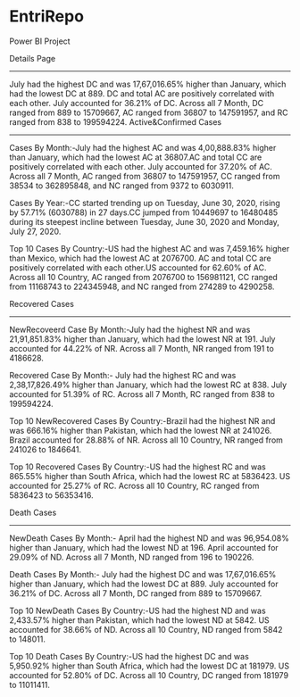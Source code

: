 # EntriRepo
Power BI Project



Details Page
************
July had the highest DC and was 17,67,016.65% higher than January, which had the lowest DC at 889. DC and total AC are positively correlated with each other.﻿ July accounted for 36.21% of DC. Across all 7 Month, DC ranged from 889 to 15709667, AC ranged from 36807 to 147591957, and RC ranged from 838 to 199594224.
Active&Confirmed Cases
**********************
Cases By Month:-July had the highest AC and was 4,00,888.83% higher than January, which had the lowest AC at 36807.﻿﻿AC and total CC are positively correlated with each other. ﻿﻿July accounted for 37.20% of AC.﻿﻿﻿﻿ Across all 7 Month, AC ranged from 36807 to 147591957, CC ranged from 38534 to 362895848, and NC ranged from 9372 to 6030911.﻿﻿

Cases By Year:-﻿﻿﻿CC started trending up on Tuesday, June 30, 2020, rising by 57.71% (6030788) in 27 days.﻿﻿﻿﻿CC jumped from 10449697 to 16480485 during its steepest incline between Tuesday, June 30, 2020 and Monday, July 27, 2020.﻿﻿

Top 10 Cases By Country:-US had the highest AC and was 7,459.16% higher than Mexico, which had the lowest AC at 2076700.﻿﻿ AC and total CC are positively correlated with each other.﻿﻿﻿﻿US accounted for 62.60% of AC.﻿﻿﻿﻿ Across all 10 Country, AC ranged from 2076700 to 156981121, CC ranged from 11168743 to 224345948, and NC ranged from 274289 to 4290258.﻿﻿
  
Recovered Cases
***************
NewRecoveerd Case By Month:-July had the highest NR and was 21,91,851.83% higher than January, which had the lowest NR at 191.﻿﻿﻿﻿ July accounted for 44.22% of NR.﻿﻿﻿﻿ 
Across all 7 Month, NR ranged from 191 to 4186628.﻿﻿

﻿﻿Recovered Case By Month:- July had the highest RC and was 2,38,17,826.49% higher than January, which had the lowest RC at 838. ﻿﻿﻿﻿July accounted for 51.39% of RC. ﻿﻿﻿﻿Across all 7 Month, RC ranged from 838 to 199594224.﻿﻿
  
﻿﻿﻿﻿Top 10 NewRecovered Cases By Country:-﻿Brazil had the highest NR and was 666.16% higher than Pakistan, which had the lowest NR at 241026. ﻿﻿﻿﻿Brazil accounted for 28.88% of NR. ﻿﻿﻿﻿Across all 10 Country, NR ranged from 241026 to 1846641.﻿﻿

﻿﻿﻿﻿Top 10 Recovered Cases By Country:-﻿US had the highest RC and was 865.55% higher than South Africa, which had the lowest RC at 5836423. ﻿US accounted for 25.27% of RC. ﻿﻿Across all 10 Country, RC ranged from 5836423 to 56353416.﻿﻿

 Death Cases
 ***********
 NewDeath Cases By Month:- April had the highest ND and was 96,954.08% higher than January, which had the lowest ND at 196. ﻿April accounted for 29.09% of ND.﻿ 
Across all 7 Month, ND ranged from 196 to 190226.
 
 Death Cases By Month:- July had the highest DC and was 17,67,016.65% higher than January, which had the lowest DC at 889. ﻿﻿﻿﻿July accounted for 36.21% of DC.﻿﻿﻿﻿ Across all 7 Month, DC ranged from 889 to 15709667.﻿﻿
 
﻿﻿Top 10 NewDeath Cases By Country:-US had the highest ND and was 2,433.57% higher than Pakistan, which had the lowest ND at 5842.﻿﻿﻿﻿ US accounted for 38.66% of ND.﻿﻿﻿﻿ Across all 10 Country, ND ranged from 5842 to 148011.﻿﻿
  
﻿﻿Top 10 Death Cases By Country:-﻿US had the highest DC and was 5,950.92% higher than South Africa, which had the lowest DC at 181979. ﻿﻿﻿﻿US accounted for 52.80% of DC.﻿﻿﻿﻿ Across all 10 Country, DC ranged from 181979 to 11011411.﻿﻿
﻿﻿
﻿
 
﻿
